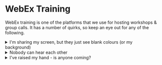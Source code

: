 # WebEx Training

WebEx training is one of the platforms that we use for hosting workshops & group calls. It has a number of quirks, so keep an eye out for any of the following.

<details markdown="1">
<summary markdown="1">
I'm sharing my screen, but they just see blank colours (or my background)
</summary>

_Usually_ this happens to Mac users - if that's you then see [this article from WebEx](https://help.webex.com/en-US/article/WBX9000035624/Screen-Sharing-Option-is-Greyed-Out-in-Webex-Meetings-on-Mac) for a step-by-step guide to enabling the relevant permissions.
</details>

<details markdown="1">
<summary markdown="1">
Nobody can hear each other
</summary>

This is usually because, for whatever reason, the audio-conference attached to the room you're in has been stopped. The presenter should be able to start that back up using: Audio tab -> Integrated Voice Conference -> Start. Others should then see pop-ups appear inviting them to join the audio.

If you're not the presenter, you can usually claim that role from the current presenter in order to help someone else to achieve this.
</details>

<details markdown="1">
<summary markdown="1">
I've raised my hand - is anyone coming?
</summary>

A trainer should have been notified and will check in on you when they have an opportunity, but at times WebEx does fail to notify us - if you've been waiting more than a few minutes (or even if you haven't!) then feel free to reach out via Slack/Teams or email as well. Note that the chat is also lost when switching between rooms, so Slack/Teams/emails might be a better place for persistent conversations.
</details>